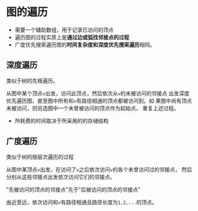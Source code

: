 # 图的遍历

* 需要一个辅助数组，用于记录已访问的顶点
* 遍历图的过程实质上是**通过边或弧找邻接点的过程**
* 广度优先搜索遍历图的**时间复杂度和深度优先搜索遍历**相同。


## 深度遍历

类似于树的先根遍历。

从图中某个顶点`v`出发，访问此顶点，然后依次从`v`的未被访问的邻接点
出发深度优先遍历图，直至图中所有和`v`有路径相通的顶点都被访问到。如
果图中尚有顶点未被访问，则另选图中一个未曾被访问的顶点作为起始点，
重复上述过程。

* 所耗费的时间取决于所采用的的存储结构

## 广度遍历

类似于树的按层次遍历的过程

从图中某顶点`v`出发，在访问了`v`之后依次访问`v`的各个未曾访问过的邻接点，
然后分别从这些邻接点出发依次访问它们的邻接点。

"先被访问的顶点的邻接点"先于"后被访问的顶点的邻接点"

由近至远，依次访问和`v`有路径相通且路径长度为`1,2,...`的顶点。

